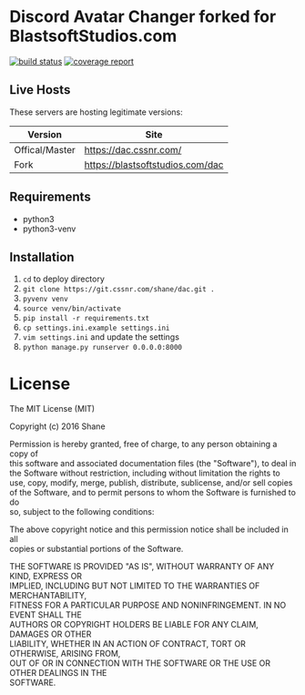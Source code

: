 # Discord Avatar Changer forked for BlastsoftStudios.com

[![build status](https://git.cssnr.com/shane/dac/badges/master/build.svg)](https://git.cssnr.com/shane/dac/commits/master) [![coverage report](https://git.cssnr.com/shane/dac/badges/master/coverage.svg)](https://git.cssnr.com/shane/dac/commits/master)

## Live Hosts

These servers are hosting legitimate versions:

|Version|Site|
|---|---|
|Offical/Master|https://dac.cssnr.com/|
|Fork|https://blastsoftstudios.com/dac|

## Requirements

- python3
- python3-venv

## Installation

1. `cd` to deploy directory
2. `git clone https://git.cssnr.com/shane/dac.git .`
3. `pyvenv venv`
4. `source venv/bin/activate`
5. `pip install -r requirements.txt`
6. `cp settings.ini.example settings.ini`
7. `vim settings.ini` and update the settings
8. `python manage.py runserver 0.0.0.0:8000`

# License

The MIT License (MIT)  
  
Copyright (c) 2016 Shane  
  
Permission is hereby granted, free of charge, to any person obtaining a copy of  
this software and associated documentation files (the "Software"), to deal in  
the Software without restriction, including without limitation the rights to  
use, copy, modify, merge, publish, distribute, sublicense, and/or sell copies  
of the Software, and to permit persons to whom the Software is furnished to do  
so, subject to the following conditions:  
  
The above copyright notice and this permission notice shall be included in all  
copies or substantial portions of the Software.  
  
THE SOFTWARE IS PROVIDED "AS IS", WITHOUT WARRANTY OF ANY KIND, EXPRESS OR  
IMPLIED, INCLUDING BUT NOT LIMITED TO THE WARRANTIES OF MERCHANTABILITY,  
FITNESS FOR A PARTICULAR PURPOSE AND NONINFRINGEMENT. IN NO EVENT SHALL THE  
AUTHORS OR COPYRIGHT HOLDERS BE LIABLE FOR ANY CLAIM, DAMAGES OR OTHER  
LIABILITY, WHETHER IN AN ACTION OF CONTRACT, TORT OR OTHERWISE, ARISING FROM,  
OUT OF OR IN CONNECTION WITH THE SOFTWARE OR THE USE OR OTHER DEALINGS IN THE  
SOFTWARE.  
